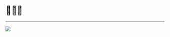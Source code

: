 # 🦍🦍🦍
---
[![](https://visitcount.itsvg.in/api?id=dobytchick&icon=0&color=12)](https://visitcount.itsvg.in)
